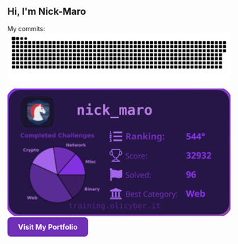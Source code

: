 ## Hi, I'm Nick-Maro

My commits:  
![snake gif](https://github.com/Nick-Maro/Nick-Maro/blob/output/github-snake-dark.svg)

<div align="center">
    <img src="https://raw.githubusercontent.com/Nick-Maro/ocbadge_themes/main/card.svg"/>
</div>

<a href="https://marottanicolo.netlify.app" target="_blank" class="portfolio-button">
    Visit My Portfolio
</a>

<style>
    .portfolio-button {
        display: inline-block;
        padding: 12px 24px;
        font-size: 16px;
        font-weight: bold;
        color: white;
        background-color: #6f2fb7;
        text-decoration: none;
        border-radius: 8px;
        transition: background 0.3s, transform 0.2s;
    }

    .portfolio-button:hover {
        background-color: #8432e1;
        transform: scale(1.05);
    }
</style>
